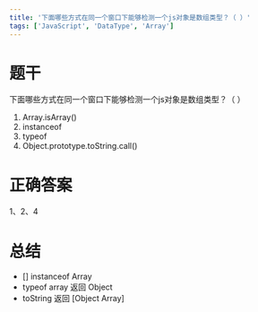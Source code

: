 ```yaml
---
title: '下面哪些方式在同一个窗口下能够检测一个js对象是数组类型？（ ）'
tags: ['JavaScript', 'DataType', 'Array']
---
```


# 题干

下面哪些方式在同一个窗口下能够检测一个js对象是数组类型？（ ）

1. Array.isArray()
2. instanceof
3. typeof
4. Object.prototype.toString.call()

# 正确答案

1、2、4

# 总结

- [] instanceof Array
- typeof array 返回 Object
- toString 返回 [Object Array]